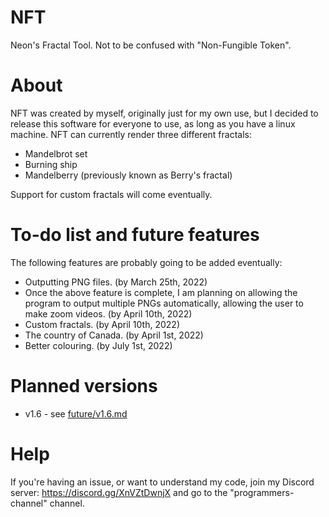 # NFT
Neon's Fractal Tool. Not to be confused with "Non-Fungible Token".

# About
NFT was created by myself, originally just for my own use, but I decided to release this software for everyone to use, as long as you have a linux machine. NFT can currently render three different fractals:
- Mandelbrot set
- Burning ship
- Mandelberry (previously known as Berry's fractal)

Support for custom fractals will come eventually.

# To-do list and future features
The following features are probably going to be added eventually:
- Outputting PNG files. (by March 25th, 2022)
- Once the above feature is complete, I am planning on allowing the program to output multiple PNGs automatically, allowing the user to make zoom videos. (by April 10th, 2022)
- Custom fractals. (by April 10th, 2022)
- The country of Canada. (by April 1st, 2022)
- Better colouring. (by July 1st, 2022)

# Planned versions
- v1.6 - see [future/v1.6.md]()

# Help
If you're having an issue, or want to understand my code, join my Discord server: https://discord.gg/XnVZtDwnjX and go to the "programmers-channel" channel.
